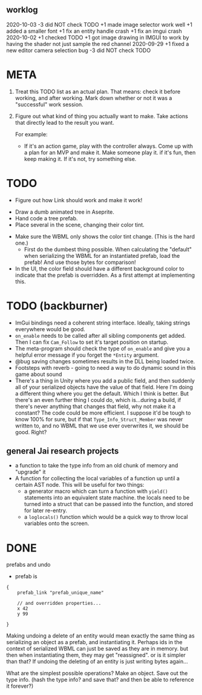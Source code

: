 ## worklog

2020-10-03
    -3 did NOT check TODO
    +1 made image selector work well
    +1 added a smaller font
    +1 fix an entity handle crash
    +1 fix an imgui crash
2020-10-02
    +1 checked TODO
    +1 got image drawing in IMGUI to work by having the shader not just sample the red channel
2020-09-29
    +1 fixed a new editor camera selection bug
    -3 did NOT check TODO


# META

1. Treat this TODO list as an actual plan. That means: check it before working,
   and after working. Mark down whether or not it was a "successful" work
   session.
2. Figure out what kind of thing you actually want to make. Take actions that
   directly lead to the result you want.

   For example:

   - If it's an action game, play with the controller always. Come up with a
     plan for an MVP and make it. Make someone play it. if it's fun, then keep
     making it. If it's not, try something else.

# TODO

- Figure out how Link should work and make it work!
* Draw a dumb animated tree in Aseprite.
* Hand code a tree prefab.
* Place several in the scene, changing their color tint.
- Make sure the WBML only shows the color tint change. (This is the hard one.)
  - First do the dumbest thing possible. When calculating the "default" when
  serializing the WBML for an instantiated prefab, load the prefab! And use
  those bytes for comparison!
- In the UI, the color field should have a different background color to
  indicate that the prefab is overridden. As a first attempt at implementing
  this.


# TODO (backburner)

- ImGui bindings need a coherent string interface. Ideally, taking strings
  everywhere would be good.
- `on_enable` needs to be called after all sibling components get added. Then I
  can fix `Cam_Follow` to set it's target position on startup.
- The meta-program should check the type of `on_enable` and give you a helpful
  error message if you forget the `*Entity` argument.
- @bug saving changes sometimes results in the DLL being loaded twice.
- Footsteps with reverb - going to need a way to do dynamic sound in this game
  about sound
- There's a thing in Unity where you add a public field, and then suddenly all
  of your serialized objects have the value of that field. Here I'm doing a
  different thing where you get the default. Which I think is better. But
  there's an even further thing I could do, which is...during a build, if
  there's never anything that changes that field, why not make it a constant?
  The code could be more efficient. I suppose it'd be tough to know 100% for
  sure, but if that `Type_Info_Struct_Member` was never written to, and no WBML
  that we use ever overwrites it, we should be good. Right?

## general Jai research projects

- a function to take the type info from an old chunk of memory and "upgrade" it
- A function for collecting the local variables of a function up until a
  certain AST node. This will be useful for two things:
    - a generator macro which can turn a function with `yield()` statements
      into an equivalent state machine. the locals need to be turned into a
      struct that can be passed into the function, and stored for later
      re-entry.
    - a `loglocals()` function which would be a quick way to throw local
      variables onto the screen.

# DONE

prefabs and undo
- prefab is 
```
{
    prefab_link "prefab_unique_name"

    // and overridden properties...
    x 42
    y 99

}
```

Making undoing a delete of an entity would mean exactly the same thing as
serializing an object as a prefab, and instantiating it.  Perhaps ids in the
context of serialized WBML can just be saved as they are in memory. but then
when instantiating them, they may get "reassigned". or is it simpler than that?
If undoing the deleting of an entity is just writing bytes again...

What are the simplest possible operations? Make an object. Save out the type
info. (hash the type info? and save that? and then be able to reference it
forever?)


